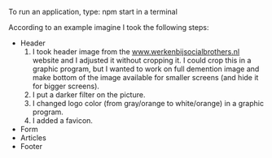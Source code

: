 To run an application, type: npm start in a terminal

According to an example imagine I took the following steps:
* Header
    1. I took header image from the www.werkenbijsocialbrothers.nl website and I adjusted it without cropping it. I could crop this in a graphic program, but I wanted to work on full demention image and make bottom of the image available for smaller screens (and hide it for bigger screens). 
    2. I put a darker filter on the picture.
    3. I changed logo color (from gray/orange to white/orange) in a graphic program.
    4. I added a favicon.
* Form
* Articles
* Footer


